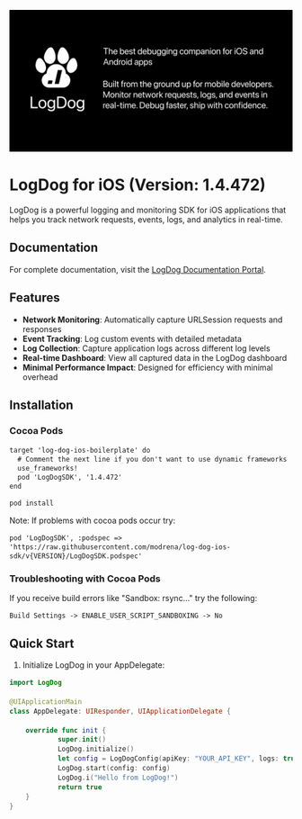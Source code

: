 ![LogDog Feature Graphic](feature-graphic.png)

# LogDog for iOS (Version: 1.4.472)

LogDog is a powerful logging and monitoring SDK for iOS applications that helps you track network requests, events, logs, and analytics in real-time.

## Documentation

For complete documentation, visit the [LogDog Documentation Portal](https://docs.logdog.app).

## Features

- **Network Monitoring**: Automatically capture URLSession requests and responses
- **Event Tracking**: Log custom events with detailed metadata
- **Log Collection**: Capture application logs across different log levels
- **Real-time Dashboard**: View all captured data in the LogDog dashboard
- **Minimal Performance Impact**: Designed for efficiency with minimal overhead

## Installation


### Cocoa Pods 

```
target 'log-dog-ios-boilerplate' do
  # Comment the next line if you don't want to use dynamic frameworks
  use_frameworks!
  pod 'LogDogSDK', '1.4.472'
end
```

```bash
pod install
```

Note: If problems with cocoa pods occur try:

```
pod 'LogDogSDK', :podspec => 'https://raw.githubusercontent.com/modrena/log-dog-ios-sdk/v{VERSION}/LogDogSDK.podspec'
```

### Troubleshooting with Cocoa Pods

If you receive build errors like "Sandbox: rsync..." try the following:

```
Build Settings -> ENABLE_USER_SCRIPT_SANDBOXING -> No
```

## Quick Start

1. Initialize LogDog in your AppDelegate:

```swift
import LogDog

@UIApplicationMain
class AppDelegate: UIResponder, UIApplicationDelegate {

    override func init {
            super.init()
            LogDog.initialize()
            let config = LogDogConfig(apiKey: "YOUR_API_KEY", logs: true, network: true, events: true)
            LogDog.start(config: config)
            LogDog.i("Hello from LogDog!")
            return true
    }
}
```
